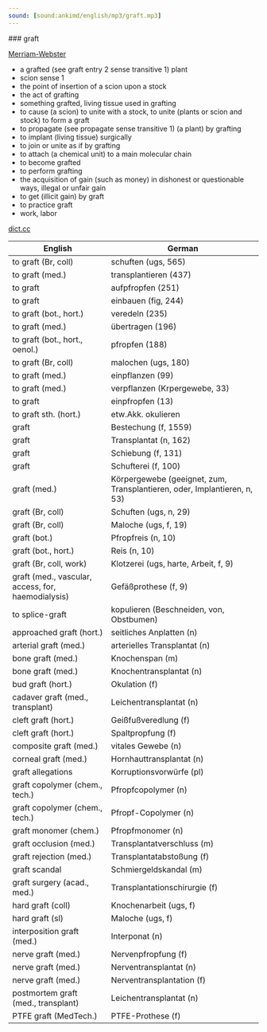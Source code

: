 ```yaml
---
sound: [sound:ankimd/english/mp3/graft.mp3]
---
```


\### graft

[Merriam-Webster](https://www.merriam-webster.com/dictionary/graft)

- a grafted (see graft entry 2 sense transitive 1) plant
- scion sense 1
- the point of insertion of a scion upon a stock
- the act of grafting
- something grafted, living tissue used in grafting
- to cause (a scion) to unite with a stock, to unite (plants or scion and stock) to form a graft
- to propagate (see propagate sense transitive 1) (a plant) by grafting
- to implant (living tissue) surgically
- to join or unite as if by grafting
- to attach (a chemical unit) to a main molecular chain
- to become grafted
- to perform grafting
- the acquisition of gain (such as money) in dishonest or questionable ways, illegal or unfair gain
- to get (illicit gain) by graft
- to practice graft
- work, labor

[dict.cc](https://www.dict.cc/graft)

| English        | German       |
| -------------- | ------------ |
| to graft (Br, coll) | schuften (ugs, 565) |
| to graft (med.) | transplantieren (437) |
| to graft | aufpfropfen (251) |
| to graft | einbauen (fig, 244) |
| to graft (bot., hort.) | veredeln (235) |
| to graft (med.) | übertragen (196) |
| to graft (bot., hort., oenol.) | pfropfen (188) |
| to graft (Br, coll) | malochen (ugs, 180) |
| to graft (med.) | einpflanzen (99) |
| to graft (med.) | verpflanzen (Krpergewebe, 33) |
| to graft | einpfropfen (13) |
| to graft sth. (hort.) | etw.Akk. okulieren |
| graft | Bestechung (f, 1559) |
| graft | Transplantat (n, 162) |
| graft | Schiebung (f, 131) |
| graft | Schufterei (f, 100) |
| graft (med.) | Körpergewebe (geeignet, zum, Transplantieren, oder, Implantieren, n, 53) |
| graft (Br, coll) | Schuften (ugs, n, 29) |
| graft (Br, coll) | Maloche (ugs, f, 19) |
| graft (bot.) | Pfropfreis (n, 10) |
| graft (bot., hort.) | Reis (n, 10) |
| graft (Br, coll, work) | Klotzerei (ugs, harte, Arbeit, f, 9) |
| graft (med., vascular, access, for, haemodialysis) | Gefäßprothese (f, 9) |
| to splice-graft | kopulieren (Beschneiden, von, Obstbumen) |
| approached graft (hort.) | seitliches Anplatten (n) |
| arterial graft (med.) | arterielles Transplantat (n) |
| bone graft (med.) | Knochenspan (m) |
| bone graft (med.) | Knochentransplantat (n) |
| bud graft (hort.) | Okulation (f) |
| cadaver graft (med., transplant) | Leichentransplantat (n) |
| cleft graft (hort.) | Geißfußveredlung (f) |
| cleft graft (hort.) | Spaltpropfung (f) |
| composite graft (med.) | vitales Gewebe (n) |
| corneal graft (med.) | Hornhauttransplantat (n) |
| graft allegations | Korruptionsvorwürfe (pl) |
| graft copolymer (chem., tech.) | Pfropfcopolymer (n) |
| graft copolymer (chem., tech.) | Pfropf-Copolymer (n) |
| graft monomer (chem.) | Pfropfmonomer (n) |
| graft occlusion (med.) | Transplantatverschluss (m) |
| graft rejection (med.) | Transplantatabstoßung (f) |
| graft scandal | Schmiergeldskandal (m) |
| graft surgery (acad., med.) | Transplantationschirurgie (f) |
| hard graft (coll) | Knochenarbeit (ugs, f) |
| hard graft (sl) | Maloche (ugs, f) |
| interposition graft (med.) | Interponat (n) |
| nerve graft (med.) | Nervenpfropfung (f) |
| nerve graft (med.) | Nerventransplantat (n) |
| nerve graft (med.) | Nerventransplantation (f) |
| postmortem graft (med., transplant) | Leichentransplantat (n) |
| PTFE graft (MedTech.) | PTFE-Prothese (f) |
